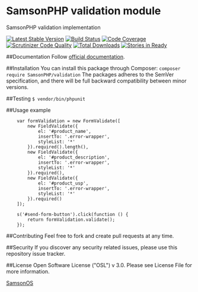 # SamsonPHP validation module
 
SamsonPHP validation implementation

[![Latest Stable Version](https://poser.pugx.org/SamsonPHP/validation/v/stable.svg)](https://packagist.org/packages/SamsonPHP/validation)
[![Build Status](https://scrutinizer-ci.com/g/SamsonPHP/validation/badges/build.png?b=master)](https://scrutinizer-ci.com/g/SamsonPHP/validation/build-status/master)
[![Code Coverage](https://scrutinizer-ci.com/g/SamsonPHP/validation/badges/coverage.png?b=master)](https://scrutinizer-ci.com/g/SamsonPHP/validation/?branch=master)
[![Scrutinizer Code Quality](https://scrutinizer-ci.com/g/SamsonPHP/validation/badges/quality-score.png?b=master)](https://scrutinizer-ci.com/g/SamsonPHP/validation/?branch=master) 
[![Total Downloads](https://poser.pugx.org/SamsonPHP/validation/downloads.svg)](https://packagist.org/packages/SamsonPHP/validation)
[![Stories in Ready](https://badge.waffle.io/SamsonPHP/validation.png?label=ready&title=Ready)](https://waffle.io/SamsonPHP/validation)

##Documentation
Follow [official documentation](http://github.com/SamsonPHP/validation/blob/master/docs/Index.md).
 
##Installation
You can install this package through Composer:
```composer require SamsonPHP/validation```
The packages adheres to the SemVer specification, and there will be full backward compatibility between minor versions.

##Testing
```$ vendor/bin/phpunit```

##Usage example
```
    var formValidation = new FormValidate([
        new FieldValidate({
            el: '#product_name',
            insertTo: '.error-wrapper',
            styleList: '*'
        }).required().length(),
        new FieldValidate({
            el: '#product_description',
            insertTo: '.error-wrapper',
            styleList: '*'
        }).required(),
        new FieldValidate({
            el: '#product_usp',
            insertTo: '.error-wrapper',
            styleList: '*'
        }).required()
    ]);

    s('#send-form-button').click(function () {
        return formValidation.validate();
    });
```

##Contributing
Feel free to fork and create pull requests at any time.

##Security
If you discover any security related issues, please use this repository issue tracker.

##License
Open Software License ("OSL") v 3.0. Please see License File for more information.
 
[SamsonOS](http://samsonos.com)
